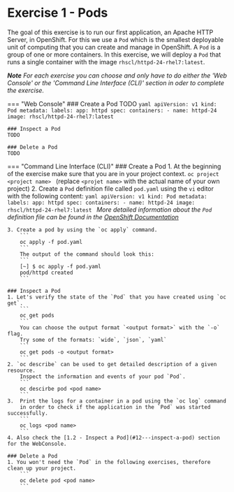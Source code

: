 # Exercise 1 - Pods
The goal of this exercise is to run our first application, an Apache HTTP Server, in OpenShift.
For this we use a `Pod` which is the smallest deployable unit of computing that you can create 
and manage in OpenShift. A `Pod` is a group of one or more containers. In this exercise, we will
deploy a `Pod` that runs a single container with the image `rhscl/httpd-24-rhel7:latest`.

_**Note** For each exercise you can choose and only have to do either the 'Web Console' or the 'Command Line 
Interface (CLI)' section in oder to complete the exercise._

=== "Web Console"
    ### Create a Pod
    TODO
    ```yaml
    apiVersion: v1
    kind: Pod
    metadata:
      labels:
        app: httpd
    spec:
      containers:
      - name: httpd-24
        image: rhscl/httpd-24-rhel7:latest
    ```
    
    ### Inspect a Pod
    TODO
    
    ### Delete a Pod
    TODO

=== "Command Line Interface (CLI)"
    ### Create a Pod
    1. At the beginning of the exercise make sure that you are in your project context. 
        ```
        oc project <project name> 
        ```
       (replace `<projet name>` with the actual name of your own project)
    2. Create a `Pod` definition file called `pod.yaml` using the `vi` editor with the following content:
        ```yaml
        apiVersion: v1
        kind: Pod
        metadata:
          labels:
            app: httpd
        spec:
          containers:
          - name: httpd-24
            image: rhscl/httpd-24-rhel7:latest
        ```
       _More detailed information about the `Pod` definition file  can be found in the
       [OpenShift Documentation](https://docs.openshift.com/container-platform/4.5/nodes/pods/nodes-pods-using.html#nodes-pods-using-example_nodes-pods-using-ssy)_
       
    3. Create a pod by using the `oc apply` command.
        ```
        oc apply -f pod.yaml
        ```
        The output of the command should look this:
        ```
        [~] $ oc apply -f pod.yaml
        pod/httpd created
        ```
    
    ### Inspect a Pod
    1. Let's verify the state of the `Pod` that you have created using `oc get`.
        ```
        oc get pods 
        ```
        You can choose the output format `<output format>` with the `-o` flag. 
        Try some of the formats: `wide`, `json`, `yaml`
        ```
        oc get pods -o <output format>
        ```
    2. `oc describe` can be used to get detailed description of a given resource. 
        Inspect the information and events of your pod `Pod`.
        ```
        oc descirbe pod <pod name>
        ```
    3.  Print the logs for a container in a pod using the `oc log` command
        in order to check if the application in the `Pod` was started successfully.
        ```
        oc logs <pod name>
        ```
    4. Also check the [1.2 - Inspect a Pod](#12---inspect-a-pod) section for the WebConsole.
    
    ### Delete a Pod
    1. You won't need the `Pod` in the following exercises, therefore clean up your project.
        ```
        oc delete pod <pod name>
        ```